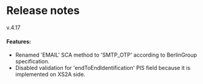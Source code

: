 # Release notes

v.4.17

#### Features:

* Renamed 'EMAIL' SCA method to 'SMTP_OTP' according to BerlinGroup specification.
* Disabled validation for 'endToEndIdentification' PIS field because it is implemented on XS2A side.
